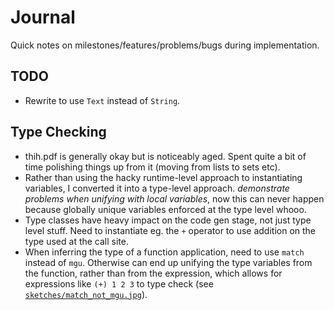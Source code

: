# Journal

Quick notes on milestones/features/problems/bugs during implementation.

## TODO

- Rewrite to use `Text` instead of `String`.

## Type Checking

- thih.pdf is generally okay but is noticeably aged. Spent quite a bit of time polishing things up from it (moving from
  lists to sets etc).
- Rather than using the hacky runtime-level approach to instantiating variables, I converted it into a type-level
  approach. *demonstrate problems when unifying with local variables*, now this can never happen because globally unique
  variables enforced at the type level whooo.
- Type classes have heavy impact on the code gen stage, not just type level stuff. Need to instantiate eg. the `+`
  operator to use addition on the type used at the call site.
- When inferring the type of a function application, need to use `match` instead of `mgu`. Otherwise can end up unifying
  the type variables from the function, rather than from the expression, which allows for expressions like `(+) 1 2 3`
  to type check (see [`sketches/match_not_mgu.jpg`](sketches/match_not_mgu.jpg)).
